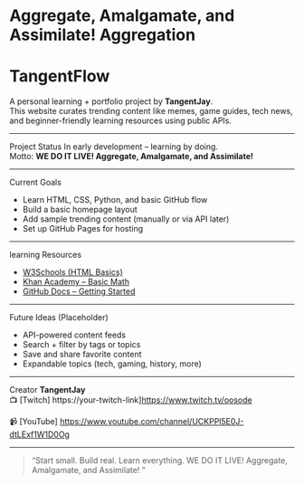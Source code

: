 # Aggregate, Amalgamate, and Assimilate! Aggregation
# TangentFlow 

A personal learning + portfolio project by **TangentJay**.  
This website curates trending content like memes, game guides, tech news, and beginner-friendly learning resources using public APIs.

---

Project Status
In early development – learning by doing.  
 Motto: **WE DO IT LIVE! Aggregate, Amalgamate, and Assimilate!**  

---

Current Goals
- Learn HTML, CSS, Python, and basic GitHub flow
- Build a basic homepage layout
- Add sample trending content (manually or via API later)
- Set up GitHub Pages for hosting

---

learning Resources
- [W3Schools (HTML Basics)](https://www.w3schools.com/html/)
- [Khan Academy – Basic Math](https://www.khanacademy.org/math)
- [GitHub Docs – Getting Started](https://docs.github.com/en/get-started)

---

Future Ideas (Placeholder)
- API-powered content feeds
- Search + filter by tags or topics
- Save and share favorite content
- Expandable topics (tech, gaming, history, more)

---

 Creator
**TangentJay**  
📺 [Twitch]  https://your-twitch-link]https://www.twitch.tv/oosode

📹 [YouTube] https://www.youtube.com/channel/UCKPPl5E0J-dtLExf1W1D0Og

---

> “Start small. Build real. Learn everything. WE DO IT LIVE! Aggregate, Amalgamate, and Assimilate! ”
